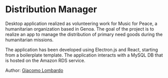 # Distribution Manager

Desktop application realized as volunteering work for Music for Peace, a humanitarian organization based in Genoa. The goal of the project is to realize an app to manage the distribution of primary need goods during the humanitarian missions. 

The application has been developed using Electron.js and React, starting from a boilerplate template. The application interacts with a MySQL DB that is hosted on the Amazon RDS service.

Author: [Giacomo Lombardo](https://github.com/giacomolmb)
